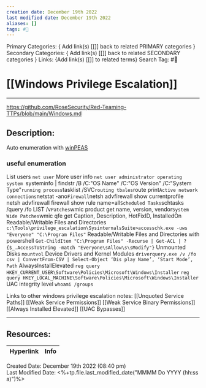 ```yaml
---
creation date: December 19th 2022
last modified date: December 19th 2022
aliases: []
tags: #📕
---
```


Primary Categories: { Add link(s) [[]] back to related PRIMARY categories }
Secondary Categories:  { Add link(s) [[]] back to related SECONDARY categories }
Links: {Add link(s) [[]] to related terms}
Search Tag: #📕  

# [[Windows Privilege Escalation]]  
___
https://github.com/RoseSecurity/Red-Teaming-TTPs/blob/main/Windows.md
## Description:  
Auto enumeration with [winPEAS](https://github.com/carlospolop/PEASS-ng/tree/master/winPEAS)

### useful enumeration
List users
`net user`
More user info
`net user administrator
operating system
`systeminfo | findstr /B /C:"OS Name" /C:"OS Version" /C:"System Type"`
running process
`tasklist /SVC`
routing tbales
`route print`
Active network connections
`netstat -ano`
Firewall
`netsh advfirewall show currentprofile`
`netsh advfirewall firewall show rule name=all`
Scheduled Tasks
`schtasks /query /fo LIST /v`
Patches
`wmic product get name, version, vendor`
System Wide Patches
`wmic qfe get Caption, Description, HotFixID, InstalledOn
Readable/Writable Files and Directories
`c:\Tools\privilege_escalation\SysinternalsSuite>accesschk.exe -uws "Everyone" "C:\Program Files"`
Readable/Writable Files and Directories with powershell
`Get-ChildItem "C:\Program Files" -Recurse | Get-ACL | ?{$_.AccessToString -match "Everyone\sAllow\s\sModify"}`
Unmounted Disks
`mountvol`
Device Drivers and Kernel Modules
`driverquery.exe /v /fo csv | ConvertFrom-CSV | Select-Object ‘Dis play Name’, ‘Start Mode’, Path`
AlwaysInstallElevated
`reg query HKEY_CURRENT_USER\Software\Policies\Microsoft\Windows\Installer`
`reg query HKEY_LOCAL_MACHINE\Software\Policies\Microsoft\Windows\Installer`
UAC integrity level
`whoami /groups`




Links to other windows privilege escalation notes:
[[Unquoted Service Paths]]
[[Weak Service Permissions]]
[[Weak Service Binary Permissions]]
[[Always Installed Elevated]]
[[UAC Bypasses]]




___

## Resources:

| Hyperlink | Info |
| --------- | ---- |


Created Date: December 19th 2022 (08:40 pm)  
Last Modified Date: <%+tp.file.last_modified_date("MMMM Do YYYY (hh:ss a)")%>
